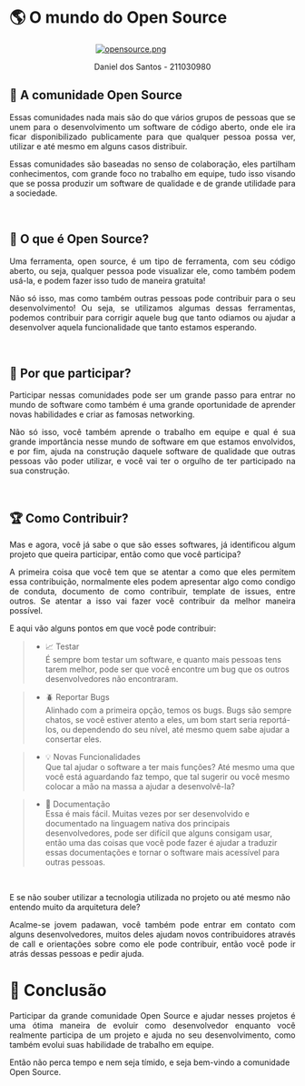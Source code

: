 # 🌎 O mundo do Open Source

<div style="width: 200px; margin: 0 auto;">

[![opensource.png](https://i.postimg.cc/fWqQSz5f/opensource.png)](https://postimg.cc/hhm5HqkX)

</div>
<div align="center">
<p>Daniel dos Santos - 211030980</p>
</div>


## 🤝 A comunidade Open Source
<p style="text-align: justify">
Essas comunidades nada mais são do que vários grupos de pessoas que se unem para o desenvolvimento um software de código aberto, onde ele ira ficar disponibilizado publicamente para que qualquer pessoa possa ver, utilizar e até mesmo em alguns casos distribuir.
</p>

<p style="text-align: justify">
Essas comunidades são baseadas no senso de colaboração, eles partilham conhecimentos, com grande foco no trabalho em equipe, tudo isso visando que se possa produzir um software de qualidade e de grande utilidade para a sociedade.
</p>

</br>

## 🤔 O que é Open Source?
<p style="text-align: justify">
Uma ferramenta, open source, é um tipo de ferramenta, com seu código aberto, ou seja, qualquer pessoa pode visualizar ele, como também podem usá-la, e podem fazer isso tudo de maneira gratuita!
</p>

<p style="text-align: justify">
Não só isso, mas como também outras pessoas pode contribuir para o seu desenvolvimento! Ou seja, se utilizamos algumas dessas ferramentas, podemos contribuir para corrigir aquele bug que tanto odiamos ou ajudar a desenvolver aquela funcionalidade que tanto estamos esperando.
</p>

</br>

## 🤨 Por que participar?
<p style="text-align: justify">
Participar nessas comunidades pode ser um grande passo para entrar no mundo de software como também é uma grande oportunidade de aprender novas habilidades e criar as famosas networking.
</p>

<p style="text-align: justify">
Não só isso, você também aprende o trabalho em equipe e qual é sua grande importância nesse mundo de software em que estamos envolvidos, e por fim, ajuda na construção daquele software de qualidade que outras pessoas vão poder utilizar, e você vai ter o orgulho de ter participado na sua construção.
</p>

</br>

##  🏆 Como Contribuir?
<p style="text-align: justify">
Mas e agora, você já sabe o que são esses softwares, já identificou algum projeto que queira participar, então como que você participa?
</p>

<p style="text-align: justify">
A primeira coisa que você tem que se atentar a como que eles permitem essa contribuição, normalmente eles podem apresentar algo como condigo de conduta, documento de como contribuir, template de issues, entre outros. Se atentar a isso vai fazer você contribuir da melhor maneira possível.
</p>

E aqui vão alguns pontos em que você pode contribuir:

>- 📈 Testar </br>
É sempre bom testar um software, e quanto mais pessoas tens tarem melhor, pode ser que você encontre um bug que os outros desenvolvedores não encontraram.

>- 🪲 Reportar Bugs </br> 
Alinhado com a primeira opção, temos os bugs. Bugs são sempre chatos, se você estiver atento a eles, um bom start seria reportá-los, ou dependendo do seu nível, até mesmo quem sabe ajudar a consertar eles.

>- 💡 Novas Funcionalidades </br>
Que tal ajudar o software a ter mais funções? Até mesmo uma que você está aguardando faz tempo, que tal sugerir ou você mesmo colocar a mão na massa a ajudar a desenvolvê-la?

>- 📜 Documentação </br>
Essa é mais fácil. Muitas vezes por ser desenvolvido e documentado na linguagem nativa dos principais desenvolvedores, pode ser difícil que alguns consigam usar, então uma das coisas que você pode fazer é ajudar a traduzir essas documentações e tornar o software mais acessível para outras pessoas.

</br>

E se não souber utilizar a tecnologia utilizada no projeto ou até mesmo não entendo muito da arquitetura dele?

<p style="text-align: justify">
Acalme-se jovem padawan, você também pode entrar em contato com alguns desenvolvedores, muitos deles ajudam novos contribuidores através de call e orientações sobre como ele pode contribuir, então você pode ir atrás dessas pessoas e pedir ajuda.
</p>

# 🗿 Conclusão
<p style="text-align: justify">
Participar da grande comunidade Open Source e ajudar nesses projetos é uma ótima maneira de evoluir como desenvolvedor enquanto você realmente participa de um projeto e ajuda no seu desenvolvimento, como também evolui suas habilidade de trabalho em equipe.
</p>

Então não perca tempo e nem seja tímido, e seja bem-vindo a comunidade Open Source.